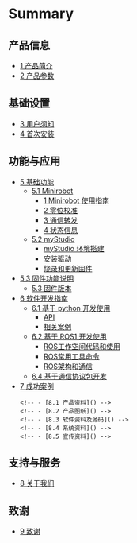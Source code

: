 # Summary

## 产品信息

  - [1 产品简介](2-ProductInformation/1-ProductIntroduction/1-ProductIntroduction.md)
  - [2 产品参数](2-ProductInformation/2-ProductParameters/2-ProductParameters.md)

## 基础设置

  - [3 用户须知](3-BasicSettings/3-UserInstructions/3-UserInstructions.md)
  - [4 首次安装](3-BasicSettings/4-FirstTimeInstallation/4-FirstTimeInstallation.md)

## 功能与应用

  - [5 基础功能](4-FunctionsAndApplications/5-BasicFunctions/README.md)
    - [5.1 Minirobot](4-FunctionsAndApplications/5-BasicFunctions/5.1-Minirobot/README.md)
      - [1 Minirobot 使用指南](4-FunctionsAndApplications/5-BasicFunctions/5.1-Minirobot/5.1.1-MinirobotGuide.md)
      - [2 零位校准](4-FunctionsAndApplications/5-BasicFunctions/5.1-Minirobot/5.1.2-calibrate.md)
      - [3 通信转发](4-FunctionsAndApplications/5-BasicFunctions/5.1-Minirobot/5.1.3-transponder.md)
      - [4 状态信息](4-FunctionsAndApplications/5-BasicFunctions/5.1-Minirobot/5.1.4-information.md)
    - [5.2 myStudio](4-FunctionsAndApplications/5-BasicFunctions/5.2-SoftwareUsageInstructions/README.md)
      - [myStudio 环境搭建](4-FunctionsAndApplications/5-BasicFunctions/5.2-SoftwareUsageInstructions/5.2.1-setup.md)
      - [安装驱动](4-FunctionsAndApplications/5-BasicFunctions/5.2-SoftwareUsageInstructions/5.2.2-install_driver.md)
      - [烧录和更新固件](4-FunctionsAndApplications/5-BasicFunctions/5.2-SoftwareUsageInstructions/5.2.3-flash_firmwares.md)
  - [5.3 固件功能说明](4-FunctionsAndApplications/5-BasicFunctions/5.3-FirmwareVersionDescription/README.md)
    - [5.3 固件版本](4-FunctionsAndApplications/5-BasicFunctions/5.3-FirmwareVersionDescription/README.md)
  - [6 软件开发指南](4-FunctionsAndApplications/6-SDKDevelopment/README.md)
    - [6.1 基于 python 开发使用](4-FunctionsAndApplications/6-SDKDevelopment/5.1-BasedOnPythonDevelopmentAndUse/1_download.md)
      - [API](4-FunctionsAndApplications/6-SDKDevelopment/5.1-BasedOnPythonDevelopmentAndUse/2_API.md>)
      - [相关案例](4-FunctionsAndApplications/6-SDKDevelopment/5.1-BasedOnPythonDevelopmentAndUse/6_example.md)
    - [6.2 基于 ROS1 开发使用](4-FunctionsAndApplications/6-SDKDevelopment/5.2-DevelopmentAndUseBasedOnROS1/1_download.md)
      - [ROS工作空间代码和使用](4-FunctionsAndApplications/6-SDKDevelopment/5.2-DevelopmentAndUseBasedOnROS1/2_workcode.md)
      - [ROS常用工具命令](4-FunctionsAndApplications/6-SDKDevelopment/5.2-DevelopmentAndUseBasedOnROS1/3_ROScode.md)
      - [ROS架构和通信](4-FunctionsAndApplications/6-SDKDevelopment/5.2-DevelopmentAndUseBasedOnROS1/4_communication.md)
    - [6.4 基于通信协议包开发](4-FunctionsAndApplications/6-SDKDevelopment/5.4-DevelopmentBasedOnCommunicationProtocolPackage/5.4.1-CommunicationDoc.md)
  - [7 成功案例](4-FunctionsAndApplications/7-SuccessfulCases/7-SuccessfulCases.md)
      <!-- - [8. 配套资源]() -->
        <!-- - [8.1 产品资料]() -->
        <!-- - [8.2 产品图纸]() -->
        <!-- - [8.3 软件资料及源码]() -->
        <!-- - [8.4 系统资料]() -->
        <!-- - [8.5 宣传资料]() -->

## 支持与服务

  - [8 关于我们](5-SupportAndService/5-SupportAndService.md)

## 致谢

  - [9 致谢](6-Acknowledgments/6-Acknowledgments.md)
